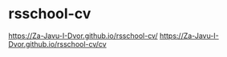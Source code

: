 # rsschool-cv
https://Za-Javu-I-Dvor.github.io/rsschool-cv/
https://Za-Javu-I-Dvor.github.io/rsschool-cv/cv
